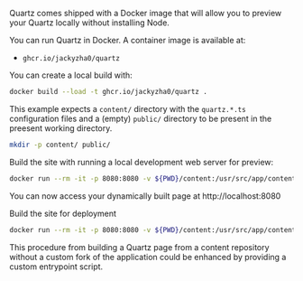 Quartz comes shipped with a Docker image that will allow you to preview your Quartz locally without installing Node.

You can run Quartz in Docker. A container image is available at:

- `ghcr.io/jackyzha0/quartz`

You can create a local build with:

```sh
docker build --load -t ghcr.io/jackyzha0/quartz .
```

This example expects a `content/` directory with the `quartz.*.ts` configuration files and a (empty) `public/` directory to be present in the preesent working directory.

```sh
mkdir -p content/ public/
```

Build the site with running a local development web server for preview:

```sh
docker run --rm -it -p 8080:8080 -v ${PWD}/content:/usr/src/app/content -v ${PWD}/public:/usr/src/app/public --entrypoint sh ghcr.io/jackyzha0/quartz -c "cp content/quartz.*.ts .; npx quartz build --serve"
```

You can now access your dynamically built page at http://localhost:8080

Build the site for deployment

```sh
docker run --rm -it -p 8080:8080 -v ${PWD}/content:/usr/src/app/content -v ${PWD}/public:/usr/src/app/public --entrypoint sh ghcr.io/jackyzha0/quartz -c "cp content/quartz.*.ts .; npx quartz build; rm public/quartz.*.ts"
```

This procedure from building a Quartz page from a content repository without a custom fork of the application could be enhanced by providing a custom entrypoint script.
